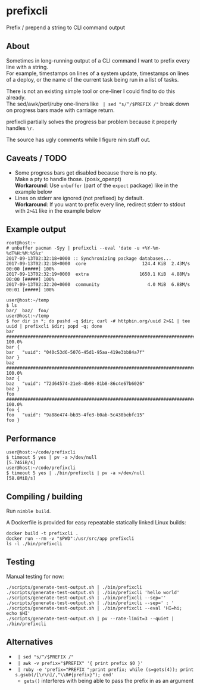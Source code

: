 # prefixcli

Prefix / prepend a string to CLI command output

## About

Sometimes in long-running output of a CLI command I want to prefix every line with a string.  
For example, timestamps on lines of a system update, timestamps on lines of a deploy, or the name of the current task being run in a list of tasks.

There is not an existing simple tool or one-liner I could find to do this already.  
The sed/awk/perl/ruby one-liners like ` | sed "s/^/$PREFIX /"` break down on progress bars made with carriage return.

prefixcli partially solves the progress bar problem because it properly handles `\r`.

The source has ugly comments while I figure nim stuff out.

## Caveats / TODO

 * Some progress bars get disabled because there is no pty.  
   Make a pty to handle those. (posix_openpt)  
   **Workaround**: Use `unbuffer` (part of the `expect` package) like in the example below
 * Lines on stderr are ignored (not prefixed) by default.  
   **Workaround**: If you want to prefix every line, redirect stderr to stdout with `2>&1` like in the example below

## Example output

    root@host:~
    # unbuffer pacman -Syy | prefixcli --eval 'date -u +%Y-%m-%dT%H:%M:%S%z'
    2017-09-13T02:32:18+0000 :: Synchronizing package databases...
    2017-09-13T02:32:18+0000  core                     124.4 KiB  2.43M/s 00:00 [#####] 100%
    2017-09-13T02:32:19+0000  extra                   1650.1 KiB  4.88M/s 00:00 [#####] 100%
    2017-09-13T02:32:20+0000  community                  4.0 MiB  6.88M/s 00:01 [#####] 100%

    user@host:~/temp
    $ ls
    bar/  baz/  foo/
    user@host:~/temp
    $ for dir in *; do pushd -q $dir; curl -# httpbin.org/uuid 2>&1 | tee uuid | prefixcli $dir; popd -q; done
    bar ######################################################################## 100.0%
    bar {
    bar   "uuid": "040c53d6-5076-45d1-95aa-419e3bb84a7f"
    bar }
    baz ######################################################################## 100.0%
    baz {
    baz   "uuid": "72d64574-21e8-4b98-81b8-86c4e67b6026"
    baz }
    foo ######################################################################## 100.0%
    foo {
    foo   "uuid": "9a88e474-bb35-4fe3-b0ab-5c430bebfc15"
    foo }

## Performance

    user@host:~/code/prefixcli
    $ timeout 5 yes | pv -a >/dev/null
    [5.74GiB/s]
    user@host:~/code/prefixcli
    $ timeout 5 yes | ./bin/prefixcli | pv -a >/dev/null
    [58.8MiB/s]

## Compiling / building

Run `nimble build`.

A Dockerfile is provided for easy repeatable statically linked Linux builds:

    docker build -t prefixcli .
    docker run --rm -v "$PWD":/usr/src/app prefixcli
    ls -l ./bin/prefixcli

## Testing

Manual testing for now:

    ./scripts/generate-test-output.sh | ./bin/prefixcli
    ./scripts/generate-test-output.sh | ./bin/prefixcli 'hello world'
    ./scripts/generate-test-output.sh | ./bin/prefixcli --sep=''
    ./scripts/generate-test-output.sh | ./bin/prefixcli --sep=' : '
    ./scripts/generate-test-output.sh | ./bin/prefixcli --eval 'HI=hi; echo $HI'
    ./scripts/generate-test-output.sh | pv --rate-limit=3 --quiet | ./bin/prefixcli

## Alternatives

 * ` | sed "s/^/$PREFIX /"`
 * ` | awk -v prefix="$PREFIX" '{ print prefix $0 }'`
 * ` | ruby -e 'prefix="PREFIX ";print prefix; while (s=gets(4)); print s.gsub(/[\r\n]/,"\\0#{prefix}"); end'`
    * `gets()` interferes with being able to pass the prefix in as an argument
